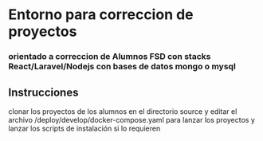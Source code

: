 # Entorno para correccion de proyectos 

### orientado a correccion de Alumnos FSD con stacks React/Laravel/Nodejs con bases de datos mongo o mysql


## Instrucciones

clonar los proyectos de los alumnos en el directorio source y editar el archivo /deploy/develop/docker-compose.yaml para lanzar los proyectos y lanzar los scripts de instalación si lo requieren